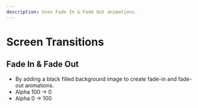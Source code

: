 ```yaml
---
description: Uses Fade In & Fade Out animations.
---
```


# Screen Transitions

## Fade In & Fade Out

* By adding a black filled background image to create fade-in and fade-out animations.
* Alpha 100 -> 0
* Alpha 0 -> 100

